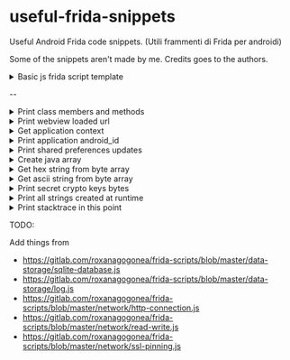 # useful-frida-snippets
Useful Android Frida code snippets. (Utili frammenti di Frida per androidi)

Some of the snippets aren't made by me. Credits goes to the authors.

<details>
<summary>Basic js frida script template</summary>

~~~js
Java.perform(function() {

	// code goes here

    console.log("Done.");
});

~~~

</details>

--

<details>
<summary>Print class members and methods</summary>

~~~js
console.log('Loaded class members and methods', Object.getOwnPropertyNames(Java.use('com.example.SomeClass').__proto__).join('\n\t'));
~~~

</details>

<details>
<summary>Print webview loaded url</summary>

~~~js
Java.use("android.webkit.WebView").loadUrl.overload("java.lang.String").implementation = function (s) {
    console.log('webview loaded url = ', s.toString());
    this.loadUrl.overload("java.lang.String").call(this, s);
};
~~~

</details>


<details>
<summary>Get application context</summary>

~~~js
function getApplicationContext() {
  return Java.use('android.app.ActivityThread').currentApplication().getApplicationContext().getContentResolver();
}
~~~

</details>

<details>
<summary>Print application android_id</summary>

~~~js
function logAndroidId() {
  console.log('android_id = ', Java.use('android.provider.Settings$Secure').getString(Java.use('android.app.ActivityThread').currentApplication().getApplicationContext().getContentResolver(), 'android_id'));
}
~~~

</details>

<details>
<summary>Print shared preferences updates</summary>

~~~js
var shared_pref_class = Java.use('android.app.SharedPreferencesImpl$EditorImpl');

shared_pref_class.putString.overload('java.lang.String', 'java.lang.String').implementation = function(k, v) {
    console.log('Shared preference updated: ', k, '=', v);
    return this.putString(k, v);
}

shared_pref_class.putInt.overload('java.lang.String', 'int').implementation = function(k, v) {
    console.log('Shared preference updated: ', k, '=', v);
    return this.putInt(k, v);
}


shared_pref_class.putFloat.overload('java.lang.String', 'float').implementation = function(k, v) {
    console.log('Shared preference updated: ', k, '=', v);
    return this.putFloat(k, v);
}

shared_pref_class.putBoolean.overload('java.lang.String', 'boolean').implementation = function(k, v) {
    console.log('Shared preference updated: ', k, '=', v);
    return this.putBoolean(k, v);
}

shared_pref_class.putLong.overload('java.lang.String', 'long').implementation = function(k, v) {
    console.log('Shared preference updated: ', k, '=', v);
    return this.putLong(k, v);
}

shared_pref_class.putStringSet.overload('java.lang.String', java.util.Set).implementation = function(k, v) {
    console.log('Shared preference updated: ', k, '=', v);
    return this.putStringSet(k, v);
}
~~~



</details>

<details>
<summary>Create java array</summary>

~~~js
var byteArr1 = Java.array('byte', [ 13, 37, 42 ]);
~~~

</details>

<details>
<summary>Get hex string from byte array</summary>

~~~js
function byteArrayToHexString(array, size) {
    if (array == null) return 'null';

    var result = [];
    for (var i = 0; i < size; ++i) {
        result.push(('0' + (array[i] & 0xFF).toString(16)).slice(-2));
    }
    return result.join('');
}

byteArrayToHexString(byteArr1, byteArr1.length);
~~~

</details>

<details>
<summary>Get ascii string from byte array</summary>

~~~js
function byteArrayToAscii(array, size) {
		if (array == null) return 'null';

	    var result = [];
	    for (var i = 0; i < size; ++i) {
	        result.push(String.fromCharCode(
	            parseInt(
	                ('0' + (array[i] & 0xFF).toString(16)).slice(-2),
	                16
	            )
	        ));
	    }
	    return result.join('');
	}
    
byteArrayToAscii(byteArr1, byteArr1.length);
~~~

</details>

<details>
<summary>Print secret crypto keys bytes</summary>

~~~js
function byteArrayToHexString(array, size) {
    if (array == null) return 'null';

    var result = [];
    for (var i = 0; i < size; ++i) {
        result.push(('0' + (array[i] & 0xFF).toString(16)).slice(-2));
    }
    return result.join('');
}

var SecretKeySpec_class = Java.use('javax.crypto.spec.SecretKeySpec');

SecretKeySpec_class.$init.overload('[B', 'java.lang.String').implementation = function(p0, p1) {
    console.log('SecretKeySpec =', byteArrayToHexString(p0, p0.length), 'algo =', p1);
    return this.$init(p0, p1);
};

SecretKeySpec_class.$init.overload('[B', 'int', 'int', 'java.lang.String').implementation = function(p0, p1, p2, p3) {
    console.log('SecretKeySpec =', byteArrayToHexString(p0, p0.length), 'offset =', p1, 'size =', p2, 'algo =', p4);
    return this.$init(p0, p1, p2, p3);
};
~~~

</details>

<details>
<summary>Print all strings created at runtime</summary>

~~~js
['java.lang.StringBuilder', 'java.lang.StringBuffer'].forEach(function(clazz, i) {
  var func = 'toString';
  Java.use(clazz)[func].implementation = function() {
    var ret = this[func]();
    console.log('String created: ' + ret);
    return ret;
  }   
}); 
~~~

</details>

<details>
<summary>Print stacktrace in this point</summary>

~~~js
Java.perform(function() {
    var jAndroidLog = Java.use("android.util.Log"), jException = Java.use("java.lang.Exception");
    console.log(jAndroidLog.getStackTraceString( jException.$new()));
}); 
~~~

</details>


TODO:

Add things from 

* https://gitlab.com/roxanagogonea/frida-scripts/blob/master/data-storage/sqlite-database.js
* https://gitlab.com/roxanagogonea/frida-scripts/blob/master/data-storage/log.js
* https://gitlab.com/roxanagogonea/frida-scripts/blob/master/network/http-connection.js
* https://gitlab.com/roxanagogonea/frida-scripts/blob/master/network/read-write.js
* https://gitlab.com/roxanagogonea/frida-scripts/blob/master/network/ssl-pinning.js
